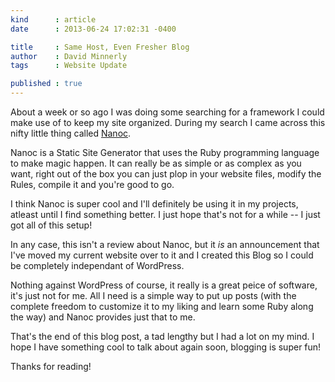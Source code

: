 ```yaml
---
kind      : article
date      : 2013-06-24 17:02:31 -0400

title     : Same Host, Even Fresher Blog
author    : David Minnerly
tags      : Website Update

published : true
---
```


About a week or so ago I was doing some searching for a framework I could make
use of to keep my site organized. During my search I came across this nifty
little thing called [Nanoc](http://nanoc.ws/).

Nanoc is a Static Site Generator that uses the Ruby programming language to
make magic happen. It can really be as simple or as complex as you want, right
out of the box you can just plop in your website files, modify the Rules,
compile it and you're good to go.

I think Nanoc is super cool and I'll definitely be using it in my projects,
atleast until I find something better. I just hope that's not for a while -- I
just got all of this setup!

In any case, this isn't a review about Nanoc, but it *is* an announcement that
I've moved my current website over to it and I created this Blog so I could be
completely independant of WordPress.

Nothing against WordPress of course, it really is a great peice of software,
it's just not for me. All I need is a simple way to put up posts (with the
complete freedom to customize it to my liking and learn some Ruby along the way)
and Nanoc provides just that to me.

That's the end of this blog post, a tad lengthy but I had a lot on my mind. I
hope I have something cool to talk about again soon, blogging is super fun!

Thanks for reading!
